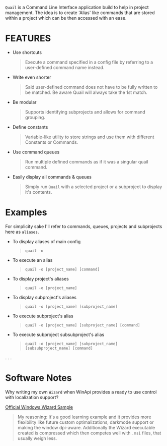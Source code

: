`Quail` is a Command Line Interface application build to help in project management. The idea is to create 'Alias' like commands that are stored within a project which can be then accessed with an ease.

# FEATURES

- Use shortcuts
  > Execute a command specified in a config file by referring to a user-defined command name instead.
- Write even shorter
  > Said user-defined command does not have to be fully written to be matched. Be aware Quail will always take the 1st match.
- Be modular
  > Supports identifying subprojects and allows for command grouping.
- Define constants
  > Variable-like utility to store strings and use them with different Constants or Commands.
- Use command queues
  > Run multiple defined commands as if it was a singular quail command.
- Easily display all commands & queues
  > Simply run `Quail` with a selected project or a subproject to display it's contents.

# Examples

For simplicity sake I'll refer to commands, queues, projects and subprojects here as `aliases`.

- To display aliases of main config
  > `quail -o`
- To execute an alias
  > `quail -o [project_name] [command]`
- To display project's aliases
  > `quail -o [project_name]`
- To display subproject's aliases
  > `quail -o [project_name] [subproject_name]`
- To execute subproject's alias
  > `quail -o [project_name] [subproject_name] [command]`
- To execute subproject subsubproject's alias
  > `quail -o [project_name] [subproject_name] [subsubproject_name] [command]`

. . .

# Software Notes
Why writing my own `Wizard` when WinApi provides a ready to use control with localization support?

[Official Windows Wizard Sample](https://github.com/microsoft/Windows-classic-samples/tree/263dd514ad215d0a40d1ec44b4df84b30ec11dcf/Samples/Win7Samples/winui/shell/appplatform/aerowizards/migratingtoaerowizardssdksample/wizard97)
  > My reasoning: It's a good learning example and it provides more flexibility like future custom optimalizations, darkmode support or making the window dpi-aware. Additionally the Wizard executable created is compressed which then competes well with `.msi` files, that usually weigh less.
